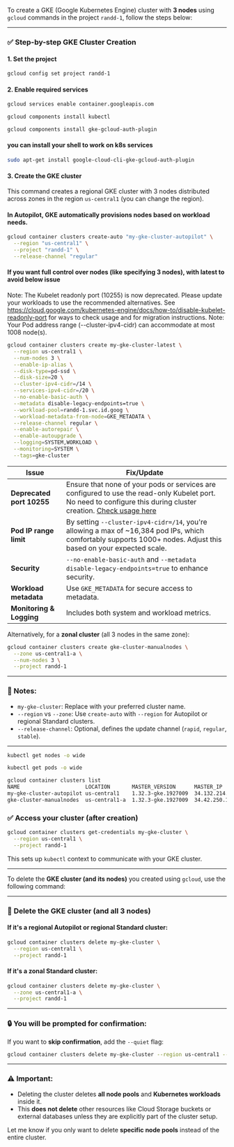 To create a GKE (Google Kubernetes Engine) cluster with **3 nodes** using `gcloud` commands in the project `randd-1`, follow the steps below:

---

### ✅ **Step-by-step GKE Cluster Creation**

#### 1. **Set the project**

```bash
gcloud config set project randd-1
```

#### 2. **Enable required services**

```bash
gcloud services enable container.googleapis.com
```
```bash
gcloud components install kubectl
```
```bash
gcloud components install gke-gcloud-auth-plugin
```
#### you can install your shell to work on k8s services
```bash
sudo apt-get install google-cloud-cli-gke-gcloud-auth-plugin
```

#### 3. **Create the GKE cluster**

This command creates a regional GKE cluster with 3 nodes distributed across zones in the region `us-central1` (you can change the region).

#### In Autopilot, GKE automatically provisions nodes based on workload needs.
```bash
gcloud container clusters create-auto "my-gke-cluster-autopilot" \
  --region "us-central1" \
  --project "randd-1" \
  --release-channel "regular"
```


#### If you want full control over nodes (like specifying 3 nodes), with latest to avoid below issue

Note: The Kubelet readonly port (10255) is now deprecated. Please update your workloads to use the recommended alternatives. See https://cloud.google.com/kubernetes-engine/docs/how-to/disable-kubelet-readonly-port for ways to check usage and for migration instructions.
Note: Your Pod address range (--cluster-ipv4-cidr) can accommodate at most 1008 node(s).

```bash
gcloud container clusters create my-gke-cluster-latest \
  --region us-central1 \
  --num-nodes 3 \
  --enable-ip-alias \
  --disk-type=pd-ssd \
  --disk-size=20 \
  --cluster-ipv4-cidr=/14 \
  --services-ipv4-cidr=/20 \
  --no-enable-basic-auth \
  --metadata disable-legacy-endpoints=true \
  --workload-pool=randd-1.svc.id.goog \
  --workload-metadata-from-node=GKE_METADATA \
  --release-channel regular \
  --enable-autorepair \
  --enable-autoupgrade \
  --logging=SYSTEM,WORKLOAD \
  --monitoring=SYSTEM \
  --tags=gke-cluster
```

| **Issue**                 | **Fix/Update**                                                                                                                                                                                                                                          |
| ------------------------- | ------------------------------------------------------------------------------------------------------------------------------------------------------------------------------------------------------------------------------------------------------- |
| **Deprecated port 10255** | Ensure that none of your pods or services are configured to use the read-only Kubelet port. No need to configure this during cluster creation. [Check usage here](https://cloud.google.com/kubernetes-engine/docs/how-to/disable-kubelet-readonly-port) |
| **Pod IP range limit**    | By setting `--cluster-ipv4-cidr=/14`, you're allowing a max of \~16,384 pod IPs, which comfortably supports 1000+ nodes. Adjust this based on your expected scale.                                                                                      |
| **Security**              | `--no-enable-basic-auth` and `--metadata disable-legacy-endpoints=true` to enhance security.                                                                                                                                                            |
| **Workload metadata**     | Use `GKE_METADATA` for secure access to metadata.                                                                                                                                                                                                       |
| **Monitoring & Logging**  | Includes both system and workload metrics.                                                                                                                                                                                                              |


Alternatively, for a **zonal cluster** (all 3 nodes in the same zone):

```bash
gcloud container clusters create gke-cluster-manualnodes \
  --zone us-central1-a \
  --num-nodes 3 \
  --project randd-1
```

---

### 📌 Notes:

* `my-gke-cluster`: Replace with your preferred cluster name.
* `--region` vs `--zone`: Use `create-auto` with `--region` for Autopilot or regional Standard clusters.
* `--release-channel`: Optional, defines the update channel (`rapid`, `regular`, `stable`).

---
```bash
kubectl get nodes -o wide
```
```bash
kubectl get pods -o wide
```
```bash
gcloud container clusters list
NAME                     LOCATION       MASTER_VERSION      MASTER_IP       MACHINE_TYPE  NODE_VERSION        NUM_NODES  STATUS
my-gke-cluster-autopilot us-central1    1.32.3-gke.1927009  34.132.214.230  e2-small      1.32.3-gke.1927009             RUNNING
gke-cluster-manualnodes  us-central1-a  1.32.3-gke.1927009  34.42.250.170   e2-medium     1.32.3-gke.1927009  3          RUNNING
```

### ✅ **Access your cluster (after creation)**

```bash
gcloud container clusters get-credentials my-gke-cluster \
  --region us-central1 \
  --project randd-1
```

This sets up `kubectl` context to communicate with your GKE cluster.

---

To delete the **GKE cluster (and its nodes)** you created using `gcloud`, use the following command:

---

### 🧨 **Delete the GKE cluster (and all 3 nodes)**

#### If it's a **regional Autopilot** or **regional Standard** cluster:

```bash
gcloud container clusters delete my-gke-cluster \
  --region us-central1 \
  --project randd-1
```

#### If it's a **zonal Standard** cluster:

```bash
gcloud container clusters delete my-gke-cluster \
  --zone us-central1-a \
  --project randd-1
```

---

### 🔒 You will be prompted for confirmation:

If you want to **skip confirmation**, add the `--quiet` flag:

```bash
gcloud container clusters delete my-gke-cluster --region us-central1 --quiet
```

---

### ⚠️ Important:

* Deleting the cluster deletes **all node pools** and **Kubernetes workloads** inside it.
* This **does not delete** other resources like Cloud Storage buckets or external databases unless they are explicitly part of the cluster setup.

Let me know if you only want to delete **specific node pools** instead of the entire cluster.
